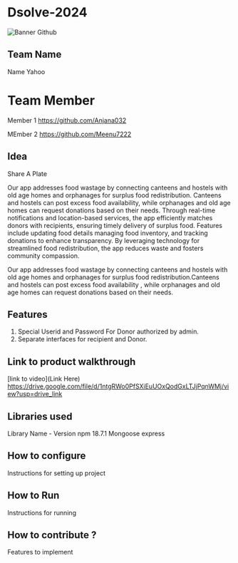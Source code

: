 # Dsolve-2024

![Banner Github](https://github.com/csacet/Dsolve-2024/assets/90597530/365f4d52-fd34-4df5-948d-8e95745a653a)


## Team Name
Name  Yahoo

# Team Member

Member 1 https://github.com/Anjana032

MEmber 2 https://github.com/Meenu7222

## Idea
Share A Plate

Our app addresses food wastage by connecting canteens and hostels with old age homes and orphanages for surplus food redistribution. Canteens and hostels can post excess food availability, while orphanages and old age homes can request donations based on their needs. Through real-time notifications and location-based services, the app efficiently matches donors with recipients, ensuring timely delivery of surplus food. Features include updating food details managing food inventory, and tracking donations to enhance transparency. By leveraging technology for streamlined food redistribution, the app reduces waste and fosters community compassion.

Our app addresses food wastage by connecting canteens and hostels with old age homes and orphanages for surplus food redistribution.Canteens and hostels can post excess food availability , while orphanages and old age homes can request donations based on their needs.

## Features 
1. Special Userid and Password For Donor authorized by admin.
2. Separate interfaces for recipient and Donor.

## Link to product walkthrough
[link to video](Link Here)
https://drive.google.com/file/d/1ntgRWo0PfSXiEuUOxQodGxLTJjPqnWMj/view?usp=drive_link
   
## Libraries used
Library Name - Version
npm 18.7.1
Mongoose
express


## How to configure
Instructions for setting up project

## How to Run
Instructions for running

## How to contribute ? 
Features to implement 
